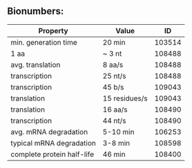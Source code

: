 Bionumbers:
---
| Property | Value | ID | 
|----------|-------|----|
| min. generation time | 20 min | 103514 |
| 1 aa | ~ 3 nt | 108488 | 
| avg. translation | 8 aa/s | 108488 | 
| transcription | 25 nt/s | 108488 |
| transcription | 45 b/s | 109043 | 
| translation | 15 residues/s | 109043 |
| translation | 16 aa/s | 108490 |
| transcription | 44 nt/s | 108490 |
| avg. mRNA degradation | 5-10 min | 106253 | 
| typical mRNA degradation | 3-8 min | 108598 | 
| complete protein half-life | 46 min | 108400 |
